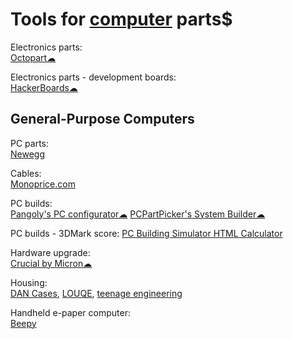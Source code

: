 
# Tools for [computer](https://trendless.tech/computer/) parts$

Electronics parts:  
[Octopart☁](https://octopart.com/)

Electronics parts - development boards:  
[HackerBoards☁](https://hackerboards.com/)

## General-Purpose Computers

PC parts:  
[Newegg](https://www.newegg.com/)

Cables:  
[Monoprice.com](https://www.monoprice.com/)

PC builds:  
[Pangoly's PC configurator☁](https://pangoly.com/en/pc-configurator)
[PCPartPicker's System Builder☁](https://pcpartpicker.com/list/)

PC builds - 3DMark score:
[PC Building Simulator HTML Calculator](https://jacobwklein.github.io/PC-Building-Simulator/HTML-Calculator/Current-Version/PC-Building-Simulator-HTML-Calculator.html)

Hardware upgrade:  
[Crucial by Micron☁](https://www.crucial.com/)

Housing:  
[DAN Cases](https://www.dan-cases.com/),
[LOUQE](https://www.louqe.com/),
[teenage engineering](https://teenage.engineering/)

Handheld e-paper computer:  
[Beepy](https://beepy.sqfmi.com/)
